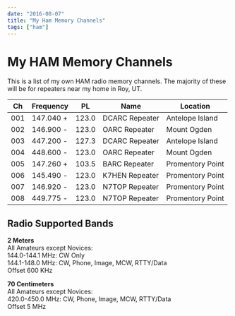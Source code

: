 ```yaml
---
date: "2016-08-07"
title: "My Ham Memory Channels"
tags: ["ham"]
---
```


# My HAM Memory Channels

This is a list of my own HAM radio memory channels. The majority of these will be for repeaters near my home in Roy, UT.

| Ch  | Frequency | PL    | Name           | Location         |
|-----|-----------|-------|----------------|------------------|
| 001 | 147.040 + | 123.0 | DCARC Repeater | Antelope Island  |
| 002 | 146.900 - | 123.0 | OARC Repeater  | Mount Ogden      |
| 003 | 447.200 - | 127.3 | DCARC Repeater | Antelope Island  |
| 004 | 448.600 - | 123.0 | OARC Repeater  | Mount Ogden      |
| 005 | 147.260 + | 103.5 | BARC Repeater  | Promentory Point |
| 006 | 145.490 - | 123.0 | K7HEN Repeater | Promentory Point |
| 007 | 146.920 - | 123.0 | N7TOP Repeater | Promentory Point |
| 008 | 449.775 - | 123.0 | N7TOP Repeater | Promentory Point |

## Radio Supported Bands

**2 Meters**  
All Amateurs except Novices:  
144.0-144.1 MHz: CW Only  
144.1-148.0 MHz: CW, Phone, Image, MCW, RTTY/Data  
Offset 600 KHz  

**70 Centimeters**  
All Amateurs except Novices:  
420.0-450.0 MHz: CW, Phone, Image, MCW, RTTY/Data  
Offset 5 MHz  

